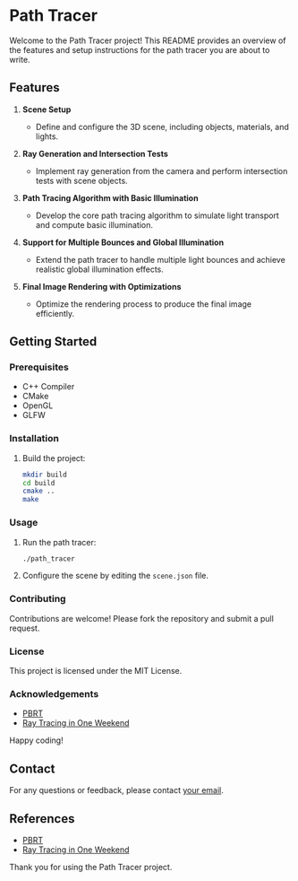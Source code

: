 # Path Tracer

Welcome to the Path Tracer project! This README provides an overview of the features and setup instructions for the path tracer you are about to write.

## Features

1. **Scene Setup**
    - Define and configure the 3D scene, including objects, materials, and lights.

2. **Ray Generation and Intersection Tests**
    - Implement ray generation from the camera and perform intersection tests with scene objects.

3. **Path Tracing Algorithm with Basic Illumination**
    - Develop the core path tracing algorithm to simulate light transport and compute basic illumination.

4. **Support for Multiple Bounces and Global Illumination**
    - Extend the path tracer to handle multiple light bounces and achieve realistic global illumination effects.

5. **Final Image Rendering with Optimizations**
    - Optimize the rendering process to produce the final image efficiently.

## Getting Started

### Prerequisites

- C++ Compiler
- CMake
- OpenGL
- GLFW

### Installation

1. Build the project:
    ```sh
    mkdir build
    cd build
    cmake ..
    make
    ```

### Usage

1. Run the path tracer:
    ```sh
    ./path_tracer
    ```

2. Configure the scene by editing the `scene.json` file.

### Contributing

Contributions are welcome! Please fork the repository and submit a pull request.

### License

This project is licensed under the MIT License.

### Acknowledgements

- [PBRT](http://www.pbrt.org/)
- [Ray Tracing in One Weekend](https://raytracing.github.io/books/RayTracingInOneWeekend.html)

Happy coding!
## Contact

For any questions or feedback, please contact [your email](mailto:your.email@example.com).

## References

- [PBRT](http://www.pbrt.org/)
- [Ray Tracing in One Weekend](https://raytracing.github.io/books/RayTracingInOneWeekend.html)

Thank you for using the Path Tracer project.